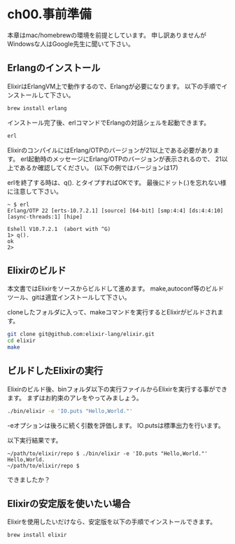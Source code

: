 ch00.事前準備
=============

本章はmac/homebrewの環境を前提としています。
申し訳ありませんがWindowsな人はGoogle先生に聞いて下さい。

Erlangのインストール
--------------------

ElixirはErlangVM上で動作するので、Erlangが必要になります。
以下の手順でインストールして下さい。

```bash
brew install erlang
```

インストール完了後、erlコマンドでErlangの対話シェルを起動できます。

```bash
erl
```

ElixirのコンパイルにはErlang/OTPのバージョンが21以上である必要があります。 erl起動時のメッセージにErlang/OTPのバージョンが表示されるので、 21以上であるか確認してください。 (以下の例ではバージョンは17)

erlを終了する時は、q(). とタイプすればOKです。 最後にドット(.)を忘れない様に注意して下さい。

```
~ $ erl
Erlang/OTP 22 [erts-10.7.2.1] [source] [64-bit] [smp:4:4] [ds:4:4:10] [async-threads:1] [hipe]

Eshell V10.7.2.1  (abort with ^G)
1> q().
ok
2>
```

Elixirのビルド
--------------

本文書ではElixirをソースからビルドして進めます。 make,autoconf等のビルドツール、gitは適宜インストールして下さい。

cloneしたフォルダに入って、makeコマンドを実行するとElixirがビルドされます。

```bash
git clone git@github.com:elixir-lang/elixir.git
cd elixir
make
```

ビルドしたElixirの実行
----------------------

Elixirのビルド後、binフォルダ以下の実行ファイルからElixirを実行する事ができます。 まずはお約束のアレをやってみましょう。

```bash
./bin/elixir -e 'IO.puts "Hello,World."'
```

-eオプションは後ろに続く引数を評価します。 IO.putsは標準出力を行います。

以下実行結果です。

```
~/path/to/elixir/repo $ ./bin/elixir -e 'IO.puts "Hello,World."'
Hello,World.
~/path/to/elixir/repo $
```

できましたか？

Elixirの安定版を使いたい場合
----------------------------

Elixirを使用したいだけなら、安定版を以下の手順でインストールできます。

```bash
brew install elixir
```
